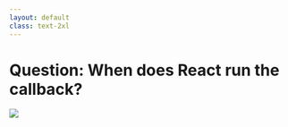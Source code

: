 ```yaml
---
layout: default
class: text-2xl
---
```


# Question: When does React run the callback?

<img src="/images/04-situation-01-03.png" class="code" />
